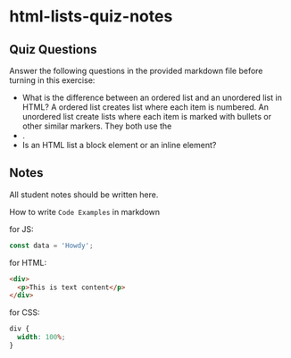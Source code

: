 # html-lists-quiz-notes

## Quiz Questions

Answer the following questions in the provided markdown file before turning in this exercise:

- What is the difference between an ordered list and an unordered list in HTML?
  A ordered list creates list where each item is numbered. An unordered list create lists where each item is marked with bullets or other similar markers. They both use the <li> .
- Is an HTML list a block element or an inline element?

## Notes

All student notes should be written here.

How to write `Code Examples` in markdown

for JS:

```javascript
const data = 'Howdy';
```

for HTML:

```html
<div>
  <p>This is text content</p>
</div>
```

for CSS:

```css
div {
  width: 100%;
}
```
